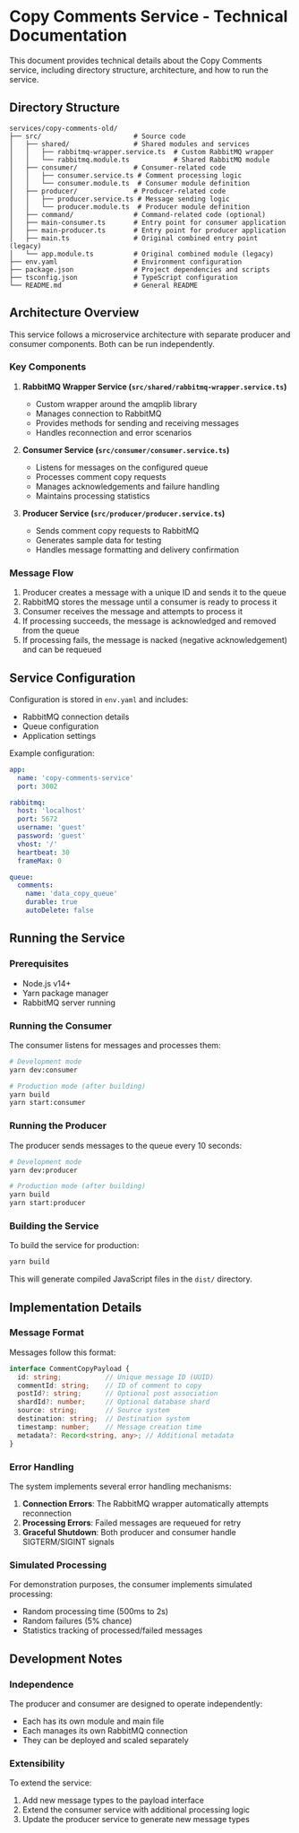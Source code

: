 # Copy Comments Service - Technical Documentation

This document provides technical details about the Copy Comments service, including directory structure, architecture, and how to run the service.

## Directory Structure

```
services/copy-comments-old/
├── src/                       # Source code
│   ├── shared/                # Shared modules and services
│   │   ├── rabbitmq-wrapper.service.ts  # Custom RabbitMQ wrapper
│   │   └── rabbitmq.module.ts           # Shared RabbitMQ module
│   ├── consumer/              # Consumer-related code
│   │   ├── consumer.service.ts # Comment processing logic
│   │   └── consumer.module.ts  # Consumer module definition
│   ├── producer/              # Producer-related code
│   │   ├── producer.service.ts # Message sending logic
│   │   └── producer.module.ts  # Producer module definition
│   ├── command/               # Command-related code (optional)
│   ├── main-consumer.ts       # Entry point for consumer application
│   ├── main-producer.ts       # Entry point for producer application
│   ├── main.ts                # Original combined entry point (legacy)
│   └── app.module.ts          # Original combined module (legacy)
├── env.yaml                   # Environment configuration
├── package.json               # Project dependencies and scripts
├── tsconfig.json              # TypeScript configuration
└── README.md                  # General README
```

## Architecture Overview

This service follows a microservice architecture with separate producer and consumer components. Both can be run independently.

### Key Components

1. **RabbitMQ Wrapper Service (`src/shared/rabbitmq-wrapper.service.ts`)**
   - Custom wrapper around the amqplib library
   - Manages connection to RabbitMQ
   - Provides methods for sending and receiving messages
   - Handles reconnection and error scenarios

2. **Consumer Service (`src/consumer/consumer.service.ts`)**
   - Listens for messages on the configured queue
   - Processes comment copy requests
   - Manages acknowledgements and failure handling
   - Maintains processing statistics

3. **Producer Service (`src/producer/producer.service.ts`)**
   - Sends comment copy requests to RabbitMQ
   - Generates sample data for testing
   - Handles message formatting and delivery confirmation

### Message Flow

1. Producer creates a message with a unique ID and sends it to the queue
2. RabbitMQ stores the message until a consumer is ready to process it
3. Consumer receives the message and attempts to process it
4. If processing succeeds, the message is acknowledged and removed from the queue
5. If processing fails, the message is nacked (negative acknowledgement) and can be requeued

## Service Configuration

Configuration is stored in `env.yaml` and includes:

- RabbitMQ connection details
- Queue configuration
- Application settings

Example configuration:

```yaml
app:
  name: 'copy-comments-service'
  port: 3002

rabbitmq:
  host: 'localhost'
  port: 5672
  username: 'guest'
  password: 'guest'
  vhost: '/'
  heartbeat: 30
  frameMax: 0

queue:
  comments:
    name: 'data_copy_queue'
    durable: true
    autoDelete: false
```

## Running the Service

### Prerequisites

- Node.js v14+
- Yarn package manager
- RabbitMQ server running

### Running the Consumer

The consumer listens for messages and processes them:

```bash
# Development mode
yarn dev:consumer

# Production mode (after building)
yarn build
yarn start:consumer
```

### Running the Producer

The producer sends messages to the queue every 10 seconds:

```bash
# Development mode
yarn dev:producer

# Production mode (after building)
yarn build
yarn start:producer
```

### Building the Service

To build the service for production:

```bash
yarn build
```

This will generate compiled JavaScript files in the `dist/` directory.

## Implementation Details

### Message Format

Messages follow this format:

```typescript
interface CommentCopyPayload {
  id: string;           // Unique message ID (UUID)
  commentId: string;    // ID of comment to copy
  postId?: string;      // Optional post association
  shardId?: number;     // Optional database shard
  source: string;       // Source system
  destination: string;  // Destination system
  timestamp: number;    // Message creation time
  metadata?: Record<string, any>; // Additional metadata
}
```

### Error Handling

The system implements several error handling mechanisms:

1. **Connection Errors**: The RabbitMQ wrapper automatically attempts reconnection
2. **Processing Errors**: Failed messages are requeued for retry
3. **Graceful Shutdown**: Both producer and consumer handle SIGTERM/SIGINT signals

### Simulated Processing

For demonstration purposes, the consumer implements simulated processing:
- Random processing time (500ms to 2s) 
- Random failures (5% chance)
- Statistics tracking of processed/failed messages

## Development Notes

### Independence

The producer and consumer are designed to operate independently:
- Each has its own module and main file
- Each manages its own RabbitMQ connection
- They can be deployed and scaled separately

### Extensibility

To extend the service:
1. Add new message types to the payload interface
2. Extend the consumer service with additional processing logic
3. Update the producer service to generate new message types 